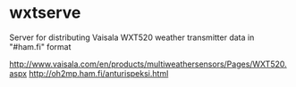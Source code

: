 wxtserve
========

Server for distributing Vaisala WXT520 weather transmitter data in "#ham.fi" format

http://www.vaisala.com/en/products/multiweathersensors/Pages/WXT520.aspx
http://oh2mp.ham.fi/anturispeksi.html
